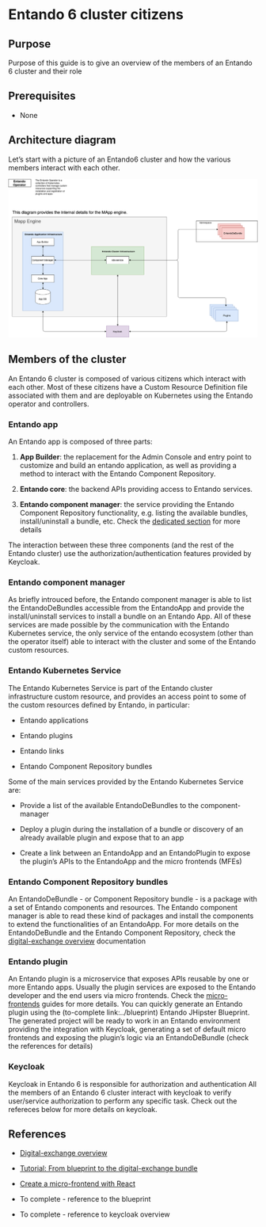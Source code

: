 # Entando 6 cluster citizens

## Purpose

Purpose of this guide is to give an overview of the members of an
Entando 6 cluster and their role

## Prerequisites

-   None

## Architecture diagram

Let’s start with a picture of an Entando6 cluster and how the various
members interact with each other.

![Entando6 cluster architecture diagram](Entando-cluster-overview.png)

## Members of the cluster

An Entando 6 cluster is composed of various citizens which interact with
each other. Most of these citizens have a Custom Resource Definition
file associated with them and are deployable on Kubernetes using the
Entando operator and controllers.

### Entando app

An Entando app is composed of three parts:

1.  **App Builder**: the replacement for the Admin Console and entry
    point to customize and build an entando application, as well as
    providing a method to interact with the Entando Component
    Repository.

2.  **Entando core**: the backend APIs providing access to Entando
    services.

3.  **Entando component manager**: the service providing the Entando
    Component Repository functionality, e.g. listing the available
    bundles, install/uninstall a bundle, etc. Check the [dedicated
    section](#ecm-section) for more details

The interaction between these three components (and the rest of the
Entando cluster) use the authorization/authentication features provided
by Keycloak.

### Entando component manager

As briefly introuced before, the Entando component manager is able to
list the EntandoDeBundles accessible from the EntandoApp and provide the
install/uninstall services to install a bundle on an Entando App. All of
these services are made possible by the communication with the Entando
Kubernetes service, the only service of the entando ecosystem (other
than the operator itself) able to interact with the cluster and some of
the Entando custom resources.

### Entando Kubernetes Service

The Entando Kubernetes Service is part of the Entando cluster
infrastructure custom resource, and provides an access point to some of
the custom resources defined by Entando, in particular:

-   Entando applications

-   Entando plugins

-   Entando links

-   Entando Component Repository bundles

Some of the main services provided by the Entando Kubernetes Service
are:

-   Provide a list of the available EntandoDeBundles to the
    component-manager

-   Deploy a plugin during the installation of a bundle or discovery of
    an already available plugin and expose that to an app

-   Create a link between an EntandoApp and an EntandoPlugin to expose
    the plugin’s APIs to the EntandoApp and the micro frontends (MFEs)

### Entando Component Repository bundles

An EntandoDeBundle - or Component Repository bundle - is a package with
a set of Entando components and resources. The Entando component manager
is able to read these kind of packages and install the components to
extend the functionalities of an EntandoApp. For more details on the
EntandoDeBundle and the Entando Component Repository, check the
[digital-exchange
overview](../digital-exchange/digital-exchange-overview.adoc)
documentation

### Entando plugin

An Entando plugin is a microservice that exposes APIs reusable by one or
more Entando apps. Usually the plugin services are exposed to the
Entando developer and the end users via micro frontends. Check the
[micro-frontends](../microfrontends) guides for more details. You can
quickly generate an Entando plugin using the (to-complete
link:../blueprint) Entando JHipster Blueprint. The generated project
will be ready to work in an Entando environment providing the
integration with Keycloak, generating a set of default micro frontends
and exposing the plugin’s logic via an EntandoDeBundle (check the
references for details)

### Keycloak

Keycloak in Entando 6 is responsible for authorization and
authentication All the members of an Entando 6 cluster interact with
keycloak to verify user/service authorization to perform any specific
task. Check out the refereces below for more details on keycloak.

## References

-   [Digital-exchange
    overview](../digital-exchange/digital-exchange-overview.adoc)

-   [Tutorial: From blueprint to the digital-exchange
    bundle](../digital-exchange/tutorials/from-blueprint-to-digital-exchange-bundle/README.adoc)

-   [Create a micro-frontend with
    React](../microfrontes/create-react-microfrontend-widget.adoc)

-   To complete - reference to the blueprint

-   To complete - reference to keycloak overview


